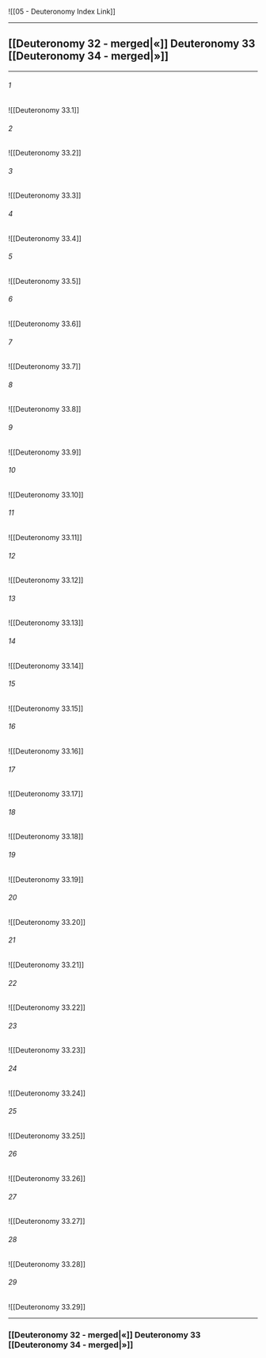 ![[05 - Deuteronomy Index Link]]

---
##  [[Deuteronomy 32 - merged|«]] Deuteronomy 33 [[Deuteronomy 34 - merged|»]]

---

###### 1
![[Deuteronomy 33.1]] 

###### 2
![[Deuteronomy 33.2]] 

###### 3
![[Deuteronomy 33.3]] 

###### 4
![[Deuteronomy 33.4]]

###### 5 
![[Deuteronomy 33.5]] 

###### 6
![[Deuteronomy 33.6]] 

###### 7
![[Deuteronomy 33.7]] 

###### 8
![[Deuteronomy 33.8]] 

###### 9
![[Deuteronomy 33.9]] 

###### 10
![[Deuteronomy 33.10]] 

###### 11
![[Deuteronomy 33.11]] 

###### 12
![[Deuteronomy 33.12]]

###### 13
![[Deuteronomy 33.13]] 

###### 14
![[Deuteronomy 33.14]] 

###### 15
![[Deuteronomy 33.15]]

###### 16
![[Deuteronomy 33.16]] 

###### 17
![[Deuteronomy 33.17]]

###### 18
![[Deuteronomy 33.18]] 

###### 19
![[Deuteronomy 33.19]] 

###### 20
![[Deuteronomy 33.20]]

###### 21
![[Deuteronomy 33.21]] 

###### 22
![[Deuteronomy 33.22]] 

###### 23
![[Deuteronomy 33.23]]

###### 24
![[Deuteronomy 33.24]] 

###### 25
![[Deuteronomy 33.25]]

###### 26
![[Deuteronomy 33.26]] 

###### 27
![[Deuteronomy 33.27]] 

###### 28
![[Deuteronomy 33.28]]

###### 29
![[Deuteronomy 33.29]] 


---
###  [[Deuteronomy 32 - merged|«]] Deuteronomy 33 [[Deuteronomy 34 - merged|»]]
